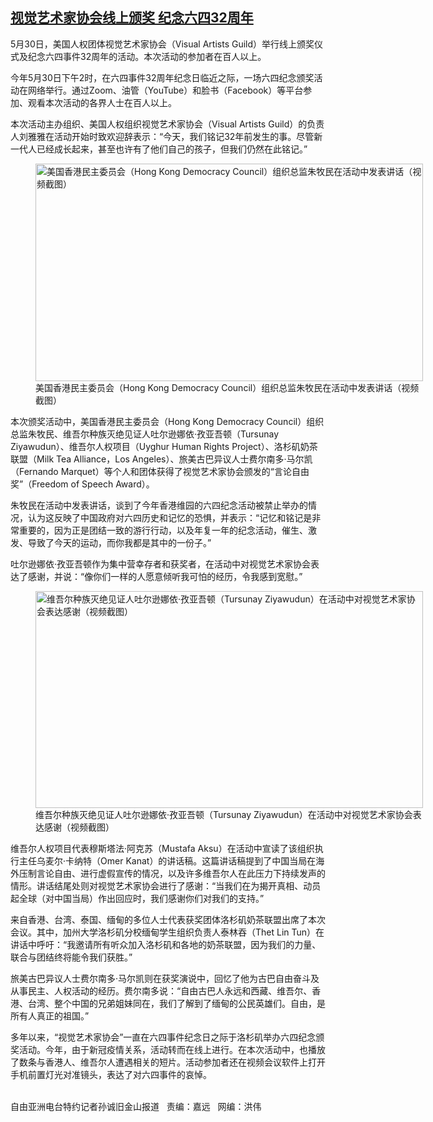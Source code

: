 <!--1622494003000-->
[视觉艺术家协会线上颁奖 纪念六四32周年](https://www.rfa.org/mandarin/yataibaodao/zhengzhi/sc-05312021162109.html)
------

<p></p><p>5月30日，美国人权团体视觉艺术家协会（Visual Artists Guild<span>）举行线上颁奖仪式及纪念六四事件</span>32周年的活动。本次活动的参加者在百人以上。</p><p>今年5<span>月</span>30<span>日下午</span>2<span>时，在六四事件</span>32<span>周年纪念日临近之际，一场六四纪念颁奖活动在网络举行。通过</span>Zoom<span>、油管（</span>YouTube<span>）和脸书（</span>Facebook<span>）等平台参加、观看本次活动的各界人士在百人以上。</span></p><p>本次活动主办组织、美国人权组织视觉艺术家协会（Visual Artists Guild<span>）的负责人刘雅雅在活动开始时致欢迎辞表示：“今天，我们铭记</span>32<span>年前发生的事。尽管新一代人已经成长起来，甚至也许有了他们自己的孩子，但我们仍然在此铭记。”</span></p><p><span><figure class="image-richtext image-inline captioned" style="width:620px;"><img alt="美国香港民主委员会（Hong Kong Democracy Council）组织总监朱牧民在活动中发表讲话（视频截图）" height="348" src="https://www.rfa.org/mandarin/yataibaodao/zhengzhi/sc-05312021162109.html/sc0531a.jpg/@@images/00abbc41-ce1d-490d-8d34-c42459cf91ae.png" title="sc0531a.jpg" width="620"/><figcaption class="image-caption">美国香港民主委员会（Hong Kong Democracy Council）组织总监朱牧民在活动中发表讲话（视频截图）</figcaption><small></small></figure></span></p><p>本次颁奖活动中，美国香港民主委员会（Hong Kong Democracy Council<span>）组织总监朱牧民、维吾尔种族灭绝见证人吐尔逊娜依·孜亚吾顿（</span>Tursunay Ziyawudun<span>）、维吾尔人权项目（</span>Uyghur Human Rights Project<span>）、洛杉矶奶茶联盟（</span>Milk Tea Alliance<span>，</span>Los Angeles<span>）、旅美古巴异议人士费尔南多·马尔凯（</span>Fernando Marquet<span>）等个人和团体获得了视觉艺术家协会颁发的“言论自由奖”（</span>Freedom of Speech Award<span>）。</span></p><p>朱牧民在活动中发表讲话，谈到了今年香港维园<span>的六四纪念活动被禁止举办的情况，认为这反映了中国政府对六四历史和记忆的恐惧，并表示：“记忆和铭记是非常重要的，因为正是团结一致的游行行动，以及年复一年的纪念活动，催生、激发、导致了今天的运动，而你我都是其中的一份子。”</span></p><p>吐尔逊娜依·孜亚吾顿作为集中营幸存者和获奖者，在活动中对视觉艺术家协会表达了感谢，并说：“像你们一样的人愿意倾听我可怕的经历，令我感到宽慰。”</p><p><figure class="image-richtext image-inline captioned" style="width:620px;"><img alt="维吾尔种族灭绝见证人吐尔逊娜依·孜亚吾顿（Tursunay Ziyawudun）在活动中对视觉艺术家协会表达感谢（视频截图）" height="347" src="https://www.rfa.org/mandarin/yataibaodao/zhengzhi/sc-05312021162109.html/sc0531b.jpg/@@images/05c73c35-a7f8-4355-96f8-237136550109.png" title="sc0531b.jpg" width="620"/><figcaption class="image-caption">维吾尔种族灭绝见证人吐尔逊娜依·孜亚吾顿（Tursunay Ziyawudun）在活动中对视觉艺术家协会表达感谢（视频截图）</figcaption><small></small></figure></p><p>维吾尔人权项目代表穆斯塔法·阿克苏（Mustafa Aksu<span>）在活动中宣读了该组织执行主任乌麦尔·卡纳特（</span>Omer Kanat<span>）的讲话稿。这篇讲话稿提到了中国当局在海外压制言论自由、进行虚假宣传的情况，以及许多维吾尔人在此压力下持续发声的情形。讲话结尾处则对视觉艺术家协会进行了感谢：“当我们在为揭开真相、动员起全球（对中国当局）作出回应时，我们感谢你们对我们的支持。”</span></p><p>来自香港、台湾、泰国、缅甸的多位人士代表获奖团体洛杉矶奶茶联盟出席了本次会议。其中，加州大学洛杉矶分校缅甸学生组织负责人泰林吞（Thet Lin Tun<span>）在讲话中呼吁：“我邀请所有听众加入洛杉矶和各地的奶茶联盟，因为我们的力量、联合与团结终将能令我们获胜。”</span></p><p>旅美古巴异议人士费尔南多·马尔凯则在获奖演说中，回忆了他为古巴自由奋斗及从事民主、人权活动的经历。费尔南多说：“自由古巴人永远和西藏、维吾尔、香港、台湾、整个中国的兄弟姐妹同在，我们了解到了缅甸的公民英雄们。自由，是所有人真正的祖国。”</p><p>多年以来，“视觉艺术家协会”一直在六四事件纪念日之际于洛杉矶举办六四纪念颁奖活动。今年，由于新冠疫情关系，活动转而在线上进行。在本次活动中，也播放了数条与香港人、维吾尔人遭遇相关的短片。活动参加者还在视频会议软件上打开手机前置灯光对准镜头，表达了对六四事件的哀悼。</p><p><br/>自由亚洲电台特约记者孙诚旧金山报道   责编：嘉远   网编：洪伟</p>
